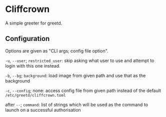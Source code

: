 # Cliffcrown
A simple greeter for greetd.

## Configuration
Options are given as "CLI args; config file option".

`-u`, `--user`; `restricted_user`: skip asking what user to use and attempt to login with this one instead.

`-b`, `--bg`; `background`: load image from given path and use that as the background

`-c`, `--config`; none: access config file from given path instead of the default `/etc/greetd/cliffcrown.toml`

after `--`; `command`: list of strings which will be used as the command to launch on a successful authorisation

